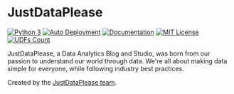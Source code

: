 # JustDataPlease

[![Python 3](https://img.shields.io/badge/python-3-blue.svg)](#)
[![Auto Deployment](https://img.shields.io/badge/Deployment-Auto-green)](#)
[![Documentation](https://img.shields.io/badge/Documentation-Markdown-blue)](#)
[![MIT License](https://img.shields.io/badge/license-MIT-blue.svg)](https://opensource.org/licenses/MIT)
[![UDFs Count](https://img.shields.io/badge/UDFs-Count-blue)](#)

JustDataPlease, a Data Analytics Blog and Studio, was born from our passion to understand our world through data. We're all about making data simple for everyone, while following industry best practices.

Created by the [JustDataPlease team](https://justdataplease.com).
